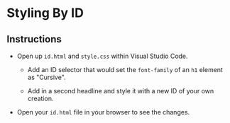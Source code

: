 # Styling By ID

## Instructions

- Open up `id.html` and `style.css` within Visual Studio Code.

  - Add an ID selector that would set the `font-family` of an `h1` element as "Cursive".

  - Add in a second headline and style it with a new ID of your own creation.

- Open your `id.html` file in your browser to see the changes.
